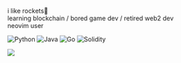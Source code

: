 i like rockets🚀
<br/>
learning blockchain / bored game dev / retired web2 dev
<br/>
neovim user

<p>
  <img alt="Python" src="https://img.shields.io/badge/--23272A?style=flat&logo=python">
  <img alt="Java" src="https://img.shields.io/badge/--23272A?style=flat&logo=java">
  <img alt="Go" src="https://img.shields.io/badge/--23272A?style=flat&logo=go">
  <img alt="Solidity" src="https://img.shields.io/badge/--23272A?style=flat&logo=solidity">
</p>

<img align="center" src="https://github-readme-stats.vercel.app/api?username=chandu-lanka&show_icons=true&count_private=true&include_all_commits=true" />

